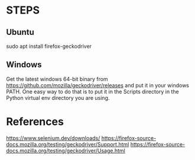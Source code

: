 

# STEPS

## Ubuntu
sudo apt install firefox-geckodriver

## Windows
Get the latest windows 64-bit binary from
https://github.com/mozilla/geckodriver/releases
and put it in your windows PATH.
One easy way to do that is to put it in the Scripts directory in the Python
virtual env directory you are using.


# References

https://www.selenium.dev/downloads/
https://firefox-source-docs.mozilla.org/testing/geckodriver/Support.html
https://firefox-source-docs.mozilla.org/testing/geckodriver/Usage.html
